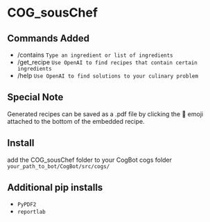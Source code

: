 # COG_sousChef

## Commands Added
- /contains `Type an ingredient or list of ingredients`
- /get_recipe `Use OpenAI to find recipes that contain certain ingredients`
- /help `Use OpenAI to find solutions to your culinary problem`

## Special Note
Generated recipes can be saved as a .pdf file by clicking the 💾 emoji attached to the bottom of the embedded recipe.

## Install
add the COG_sousChef folder to your CogBot cogs folder `your_path_to_bot/CogBot/src/cogs/`

## Additional pip installs
- `PyPDF2`
- `reportlab`

